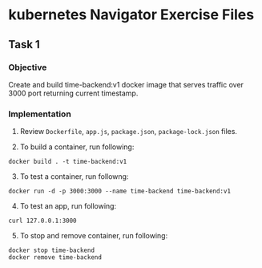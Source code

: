 # kubernetes Navigator Exercise Files

## Task 1

### Objective

Create and build time-backend:v1 docker image that serves traffic over 3000 port returning current timestamp.

### Implementation

1. Review `Dockerfile`, `app.js`, `package.json`, `package-lock.json` files.

2. To build a container, run following:
```
docker build . -t time-backend:v1
```

3. To test a container, run followng:
```
docker run -d -p 3000:3000 --name time-backend time-backend:v1
```

4. To test an app, run following:
```
curl 127.0.0.1:3000
```

5. To stop and remove container, run following:
```
docker stop time-backend
docker remove time-backend
```
